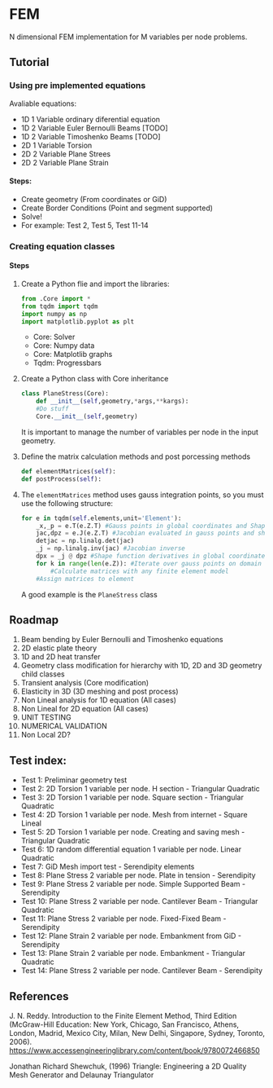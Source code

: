 # FEM
N dimensional FEM implementation for M variables per node problems.

## Tutorial

### Using pre implemented equations

Avaliable equations:
- 1D 1 Variable ordinary diferential equation
- 1D 2 Variable Euler Bernoulli Beams [TODO]
- 1D 2 Variable Timoshenko Beams [TODO]
- 2D 1 Variable Torsion
- 2D 2 Variable Plane Strees
- 2D 2 Variable Plane Strain

#### Steps:
- Create geometry (From coordinates or GiD)
- Create Border Conditions (Point and segment supported)
- Solve!
- For example: Test 2, Test 5, Test 11-14

### Creating equation classes

#### Steps
1. Create a Python flie and import the libraries:
	```python
	from .Core import *
	from tqdm import tqdm
	import numpy as np
	import matplotlib.pyplot as plt
	```

	- Core: Solver
	- Core: Numpy data
	- Core: Matplotlib graphs
	- Tqdm: Progressbars

2. Create a Python class with Core inheritance
	```python
	class PlaneStress(Core):
		def __init__(self,geometry,*args,**kargs):
		#Do stuff
		Core.__init__(self,geometry)
	```
	It is important to manage the number of variables per node in the input geometry.
3. Define the matrix calculation methods and post porcessing methods
	```python
	def elementMatrices(self):
	def postProcess(self):
	```
4. The `elementMatrices` method uses gauss integration points, so you must use the following structure:
	```python
	for e in tqdm(self.elements,unit='Element'):
		_x,_p = e.T(e.Z.T) #Gauss points in global coordinates and Shape functions evaluated in gauss points
		jac,dpz = e.J(e.Z.T) #Jacobian evaluated in gauss points and shape functions derivatives in natural coordinates
		detjac = np.linalg.det(jac)
		_j = np.linalg.inv(jac) #Jacobian inverse
		dpx = _j @ dpz #Shape function derivatives in global coordinates
		for k in range(len(e.Z)): #Iterate over gauss points on domain
			#Calculate matrices with any finite element model
		#Assign matrices to element
	```
	A good example is the `PlaneStress` class

## Roadmap

1. Beam bending by Euler Bernoulli and Timoshenko equations 
2. 2D elastic plate theory 
3. 1D and 2D heat transfer
4. Geometry class modification for hierarchy with 1D, 2D and 3D geometry child classes
4. Transient analysis (Core modification)
5. Elasticity in 3D (3D meshing and post process)
6. Non Lineal analysis for 1D equation (All cases)
7. Non Lineal for 2D equation (All cases)
8. UNIT TESTING
9. NUMERICAL VALIDATION
10. Non Local 2D?

## Test index:

- Test 1: Preliminar geometry test
- Test 2: 2D Torsion 1 variable per node. H section - Triangular Quadratic
- Test 3: 2D Torsion 1 variable per node. Square section - Triangular Quadratic
- Test 4: 2D Torsion 1 variable per node. Mesh from internet - Square Lineal
- Test 5: 2D Torsion 1 variable per node. Creating and saving mesh - Triangular Quadratic 
- Test 6: 1D random differential equation 1 variable per node. Linear Quadratic
- Test 7: GiD Mesh import test - Serendipity elements
- Test 8: Plane Stress 2 variable per node. Plate in tension - Serendipity
- Test 9: Plane Stress 2 variable per node. Simple Supported Beam - Serendipity
- Test 10: Plane Stress 2 variable per node. Cantilever Beam - Triangular Quadratic
- Test 11: Plane Stress 2 variable per node. Fixed-Fixed Beam - Serendipity
- Test 12: Plane Strain 2 variable per node. Embankment from GiD - Serendipity
- Test 13: Plane Strain 2 variable per node. Embankment - Triangular Quadratic
- Test 14: Plane Stress 2 variable per node. Cantilever Beam - Serendipity

## References

J. N. Reddy. Introduction to the Finite Element Method, Third Edition (McGraw-Hill Education: New York, Chicago, San Francisco, Athens, London, Madrid, Mexico City, Milan, New Delhi, Singapore, Sydney, Toronto, 2006). https://www.accessengineeringlibrary.com/content/book/9780072466850

Jonathan Richard Shewchuk, (1996) Triangle: Engineering a 2D Quality Mesh Generator and Delaunay Triangulator
